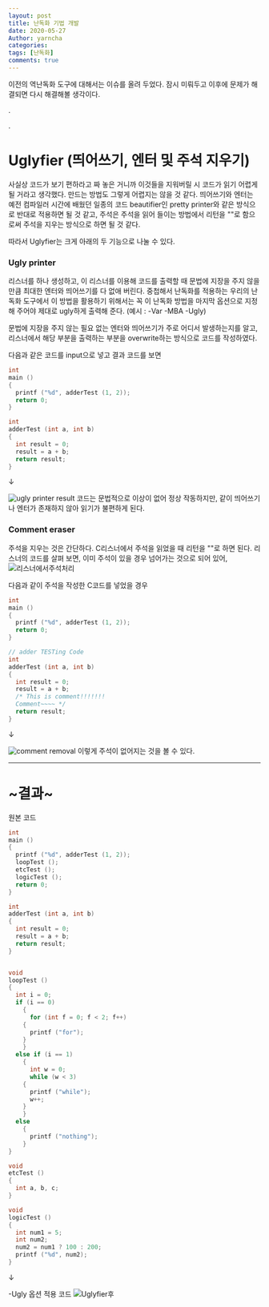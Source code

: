 ```yaml
---
layout: post
title: 난독화 기법 개발
date: 2020-05-27
Author: yarncha
categories:
tags: [난독화]
comments: true
---
```


이전의 역난독화 도구에 대해서는 이슈를 올려 두었다. 잠시 미뤄두고 이후에 문제가 해결되면 다시 해결해볼 생각이다.


.

.

# Uglyfier (띄어쓰기, 엔터 및 주석 지우기)

사실상 코드가 보기 편하라고 짜 놓은 거니까 이것들을 지워버릴 시 코드가 읽기 어렵게 될 거라고 생각했다. 만드는 방법도 그렇게 어렵지는 않을 것 같다. 띄어쓰기와 엔터는 예전 컴파일러 시간에 배웠던 일종의 코드 beautifier인 pretty printer와 같은 방식으로 반대로 적용하면 될 것 같고, 주석은 주석을 읽어 들이는 방법에서 리턴을 ""로 함으로써 주석을 지우는 방식으로 하면 될 것 같다.

따라서 Uglyfier는 크게 아래의 두 기능으로 나눌 수 있다.

### Ugly printer

리스너를 하나 생성하고, 이 리스너를 이용해 코드를 출력할 때 문법에 지장을 주지 않을 만큼 최대한 엔터와 띄어쓰기를 다 없애 버린다. 중첩해서 난독화를 적용하는 우리의 난독화 도구에서 이 방법을 활용하기 위해서는 꼭 이 난독화 방법을 마지막 옵션으로 지정해 주어야 제대로 ugly하게 출력해 준다. (예시 : -Var -MBA -Ugly)

문법에 지장을 주지 않는 필요 없는 엔터와 띄어쓰기가 주로 어디서 발생하는지를 알고, 리스너에서 해당 부분을 출력하는 부분을 overwrite하는 방식으로 코드를 작성하였다.

다음과 같은 코드를 input으로 넣고 결과 코드를 보면
```c
int
main ()
{
  printf ("%d", adderTest (1, 2));
  return 0;
}

int
adderTest (int a, int b)
{
  int result = 0;
  result = a + b;
  return result;
}
```

↓

![ugly printer result](<\images\09_04.png>)
코드는 문법적으로 이상이 없어 정상 작동하지만, 같이 띄어쓰기나 엔터가 존재하지 않아 읽기가 불편하게 된다.


### Comment eraser

주석을 지우는 것은 간단하다. C리스너에서 주석을 읽었을 때 리턴을 ""로 하면 된다. 리스너의 코드를 살펴 보면, 이미 주석이 있을 경우 넘어가는 것으로 되어 있어,
![리스너에서주석처리](<\images\09_02.png>)

다음과 같이 주석을 작성한 C코드를 넣었을 경우
```c
int
main ()
{
  printf ("%d", adderTest (1, 2));
  return 0;
}

// adder TESTing Code
int
adderTest (int a, int b)
{
  int result = 0;
  result = a + b;
  /* This is comment!!!!!!!
  Comment~~~~ */
  return result;
}
```

↓

![comment removal](<\images\09_03.png>)
이렇게 주석이 없어지는 것을 볼 수 있다.

-------

# ~결과~

원본 코드
```c
int
main ()
{
  printf ("%d", adderTest (1, 2));
  loopTest ();
  etcTest ();
  logicTest ();
  return 0;
}

int
adderTest (int a, int b)
{
  int result = 0;
  result = a + b;
  return result;
}


void
loopTest ()
{
  int i = 0;
  if (i == 0)
    {
      for (int f = 0; f < 2; f++)
	{
	  printf ("for");
	}
    }
  else if (i == 1)
    {
      int w = 0;
      while (w < 3)
	{
	  printf ("while");
	  w++;
	}
    }
  else
    {
      printf ("nothing");
    }
}

void
etcTest ()
{
  int a, b, c;
}

void
logicTest ()
{
  int num1 = 5;
  int num2;
  num2 = num1 ? 100 : 200;
  printf ("%d", num2);
}
```

↓

-Ugly 옵션 적용 코드
  ![Uglyfier후](<\images\09_01.png>)
